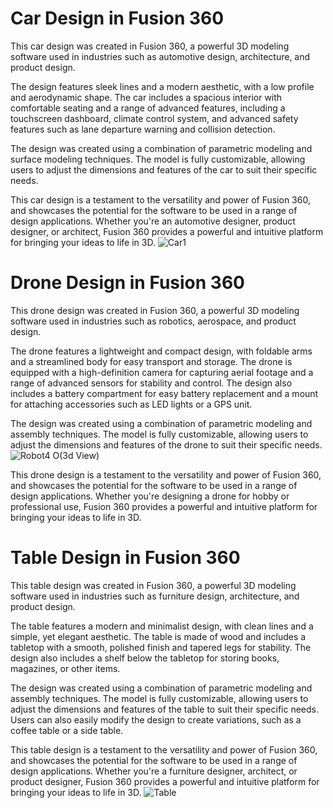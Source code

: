 # Car Design in Fusion 360
This car design was created in Fusion 360, a powerful 3D modeling software used in industries such as automotive design, architecture, and product design.

The design features sleek lines and a modern aesthetic, with a low profile and aerodynamic shape. The car includes a spacious interior with comfortable seating and a range of advanced features, including a touchscreen dashboard, climate control system, and advanced safety features such as lane departure warning and collision detection.

The design was created using a combination of parametric modeling and surface modeling techniques. The model is fully customizable, allowing users to adjust the dimensions and features of the car to suit their specific needs.

This car design is a testament to the versatility and power of Fusion 360, and showcases the potential for the software to be used in a range of design applications. Whether you're an automotive designer, product designer, or architect, Fusion 360 provides a powerful and intuitive platform for bringing your ideas to life in 3D.
![Car1](https://user-images.githubusercontent.com/95826757/236002233-9cb0fca4-c510-47d7-857d-b25bba87e200.jpg)
# Drone Design in Fusion 360
This drone design was created in Fusion 360, a powerful 3D modeling software used in industries such as robotics, aerospace, and product design.

The drone features a lightweight and compact design, with foldable arms and a streamlined body for easy transport and storage. The drone is equipped with a high-definition camera for capturing aerial footage and a range of advanced sensors for stability and control. The design also includes a battery compartment for easy battery replacement and a mount for attaching accessories such as LED lights or a GPS unit.

The design was created using a combination of parametric modeling and assembly techniques. The model is fully customizable, allowing users to adjust the dimensions and features of the drone to suit their specific needs.
![Robot4 O(3d View)](https://user-images.githubusercontent.com/95826757/236002617-fc9b839d-fb5c-4f4e-9f00-123657348584.jpg)

This drone design is a testament to the versatility and power of Fusion 360, and showcases the potential for the software to be used in a range of design applications. Whether you're designing a drone for hobby or professional use, Fusion 360 provides a powerful and intuitive platform for bringing your ideas to life in 3D.


# Table Design in Fusion 360
This table design was created in Fusion 360, a powerful 3D modeling software used in industries such as furniture design, architecture, and product design.

The table features a modern and minimalist design, with clean lines and a simple, yet elegant aesthetic. The table is made of wood and includes a tabletop with a smooth, polished finish and tapered legs for stability. The design also includes a shelf below the tabletop for storing books, magazines, or other items.

The design was created using a combination of parametric modeling and assembly techniques. The model is fully customizable, allowing users to adjust the dimensions and features of the table to suit their specific needs. Users can also easily modify the design to create variations, such as a coffee table or a side table.

This table design is a testament to the versatility and power of Fusion 360, and showcases the potential for the software to be used in a range of design applications. Whether you're a furniture designer, architect, or product designer, Fusion 360 provides a powerful and intuitive platform for bringing your ideas to life in 3D.
![Table](https://user-images.githubusercontent.com/95826757/236003144-6f1219ee-9fb9-4975-89f6-c7cd7eb7f764.jpg)
